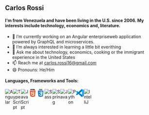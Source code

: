 
## Carlos Rossi
#### I'm from Venezuela and have been living in the U.S. since 2006. My interests include technology, economics and, literature. 

- 🔭 I’m currently working on an Angular enterpriseweb application powered by GraphQL and microservices. 
- 🌱 I’m always interested in learning a little bit everithing 
- 💬 Ask me about technology, economics, cooking or the immigrant experience in the United States
- 📫 Reach me at carlos.rossi16@gmail.com
- 😄 Pronouns: He/Him

#### Languages, Frameworks and Tools:
<img align="left" alt="Angular" width="26px" src="https://angular.io/assets/images/logos/angular/angular.svg" />
<img align="left" alt="TypeScript" width="26px" src="https://static-00.iconduck.com/assets.00/file-type-typescript-official-icon-256x256-aavrgmi0.png" />
<img align="left" alt="JavaScript" width="26px" src="https://cdn-icons-png.flaticon.com/512/5968/5968292.png" />
<img align="left" alt="HTML5" width="26px" src="https://raw.githubusercontent.com/github/explore/80688e429a7d4ef2fca1e82350fe8e3517d3494d/topics/html/html.png" />
<img align="left" alt="CSS3" width="26px" src="https://raw.githubusercontent.com/github/explore/80688e429a7d4ef2fca1e82350fe8e3517d3494d/topics/css/css.png" />
<img align="left" alt="Sass" width="26px" src="https://cdn-icons-png.flaticon.com/512/5968/5968358.png" />
<img align="left" alt="Spring" width="26px" src="https://1.bp.blogspot.com/-trIS3Iz94SE/YIr3iwBC23I/AAAAAAAAtVQ/oieBThHJU3wPJkGOATDSvi6RySwlowM5ACLcBGAsYHQ/s452/spring-logo.png" />
<img align="left" alt="Java" width="26px" src="https://cdn-icons-png.flaticon.com/512/226/226777.png" />
<img align="left" alt="Python" width="26px" src="https://cdn3.iconfinder.com/data/icons/logos-and-brands-adobe/512/267_Python-512.png" />
<img align="left" alt="Visual Studio Code" width="26px" src="https://raw.githubusercontent.com/github/explore/80688e429a7d4ef2fca1e82350fe8e3517d3494d/topics/visual-studio-code/visual-studio-code.png" />
<img align="left" alt="IntelliJ" width="26px" src="https://upload.wikimedia.org/wikipedia/commons/9/9c/IntelliJ_IDEA_Icon.svg" />

[Website]: https://carlosnavaja.com
[LinkedIn]: www.linkedin.com/in/carlosnavaja16

